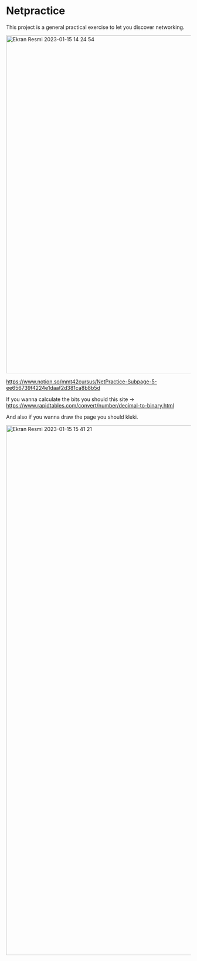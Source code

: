 # Netpractice
This project is a general practical exercise to let you discover networking.

<img width="918" alt="Ekran Resmi 2023-01-15 14 24 54" src="https://user-images.githubusercontent.com/73845925/212537840-0fe5d9d1-b049-4b7d-bd1f-ff9cf1a92ed4.png">

https://www.notion.so/mmt42cursus/NetPractice-Subpage-5-ee656739f4224e1daaf2d381ca8b8b5d

If you wanna calculate the bits you should this site -> https://www.rapidtables.com/convert/number/decimal-to-binary.html

And also if you wanna draw the page you should kleki.

<img width="1440" alt="Ekran Resmi 2023-01-15 15 41 21" src="https://user-images.githubusercontent.com/73845925/212541185-1c94823e-e471-45d8-8e9e-11f48c1b3e44.png">
